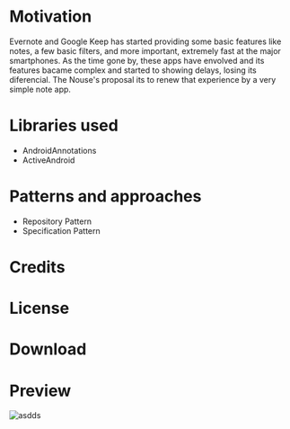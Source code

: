 Motivation
=======

Evernote and Google Keep has started providing some basic features like notes, a few basic filters, and more important, extremely fast at the major smartphones. As the time gone by, these apps have envolved and its features bacame complex and started to showing delays, losing its diferencial.
The Nouse's proposal its to renew that experience by a very simple note app.


Libraries used
=======

- AndroidAnnotations
- ActiveAndroid

Patterns and approaches
=======

- Repository Pattern
- Specification Pattern

Credits
=======

License
=======

Download
=======

Preview
=======

![asdds](https://github.com/Pierry/Noute/blob/master/app/src/main/art/hero.png?raw=true)
